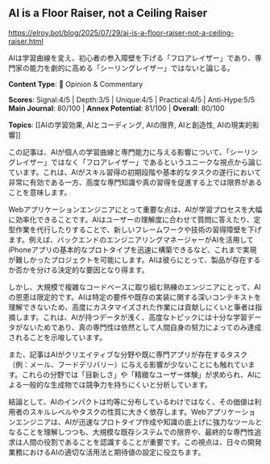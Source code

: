 ## AI is a Floor Raiser, not a Ceiling Raiser

https://elroy.bot/blog/2025/07/29/ai-is-a-floor-raiser-not-a-ceiling-raiser.html

AIは学習曲線を変え、初心者の参入障壁を下げる「フロアレイザー」であり、専門家の能力を劇的に高める「シーリングレイザー」ではないと論じる。

**Content Type**: 💭 Opinion & Commentary

**Scores**: Signal:4/5 | Depth:3/5 | Unique:4/5 | Practical:4/5 | Anti-Hype:5/5
**Main Journal**: 80/100 | **Annex Potential**: 81/100 | **Overall**: 80/100

**Topics**: [[AIの学習効果, AIとコーディング, AIの限界, AIと創造性, AIの現実的影響]]

この記事は、AIが個人の学習曲線と専門能力に与える影響について、「シーリングレイザー」ではなく「フロアレイザー」であるというユニークな視点から論じています。これは、AIがスキル習得の初期段階や基本的なタスクの遂行において非常に有効である一方、高度な専門知識や真の習得を促進する上では限界があることを意味します。

Webアプリケーションエンジニアにとって重要な点は、AIが学習プロセスを大幅に効率化できることです。AIはユーザーの理解度に合わせて質問に答えたり、定型作業を代行したりすることで、新しいフレームワークや技術の習得障壁を下げます。例えば、バックエンドのエンジニアリングマネージャーがAIを活用してiPhoneアプリの基本的なプロトタイプを迅速に構築できるなど、これまで実現が難しかったプロジェクトを可能にします。AIは彼らにとって、製品が存在するか否かを分ける決定的な要因となり得ます。

しかし、大規模で複雑なコードベースに取り組む熟練のエンジニアにとって、AIの恩恵は限定的です。AIは特定の要件や既存の実装に関する深いコンテキストを理解できないため、高度にカスタマイズされた作業には貢献しにくいと筆者は指摘します。これは、AIが持つデータが浅く、高度なトピックには十分な学習データがないためであり、真の専門性は依然として人間自身の努力によってのみ達成されることを示唆しています。

また、記事はAIがクリエイティブな分野や既に専門アプリが存在するタスク（例：メール、フードデリバリー）に与える影響が少ないことにも触れています。これらの分野では「目新しさ」や「精緻なユーザー体験」が求められ、AIによる一般的な生成物では競争力を持ちにくいと分析しています。

結論として、AIのインパクトは均等に分布しているわけではなく、その価値は利用者のスキルレベルやタスクの性質に大きく依存します。Webアプリケーションエンジニアは、AIが迅速なプロトタイプ作成や知識の底上げに強力なツールとなることを理解しつつも、大規模な既存システムでの限界や、最終的な専門性追求は人間の役割であることを認識することが重要です。この視点は、日々の開発業務におけるAIの適切な活用法と期待値の設定に役立ちます。